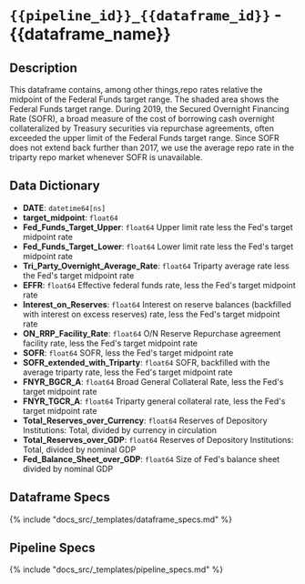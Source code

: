 # `{{pipeline_id}}_{{dataframe_id}}` - {{dataframe_name}}

## Description

This dataframe contains, among other things,repo rates relative the midpoint of the Federal Funds target range. The shaded area shows the Federal Funds target range. During 2019, the Secured Overnight Financing Rate (SOFR), a broad measure of the cost of borrowing cash overnight collateralized by Treasury securities via repurchase agreements, often exceeded the upper limit of the Federal Funds target range. Since SOFR does not extend back further than 2017, we use the average repo rate in the triparty repo market whenever SOFR is unavailable.

## Data Dictionary

- **DATE**: `datetime64[ns]`
- **target_midpoint**: `float64`
- **Fed_Funds_Target_Upper**: `float64` Upper limit rate less the Fed's target midpoint rate
- **Fed_Funds_Target_Lower**: `float64` Lower limit rate less the Fed's target midpoint rate
- **Tri_Party_Overnight_Average_Rate**: `float64` Triparty average rate less the Fed's target midpoint rate
- **EFFR**: `float64` Effective federal funds rate, less the Fed's target midpoint rate
- **Interest_on_Reserves**: `float64` Interest on reserve balances (backfilled with interest on excess reserves) rate, less the Fed's target midpoint rate
- **ON_RRP_Facility_Rate**: `float64` O/N Reserve Repurchase agreement facility rate, less the Fed's target midpoint rate
- **SOFR**: `float64` SOFR, less the Fed's target midpoint rate
- **SOFR_extended_with_Triparty**: `float64` SOFR, backfilled with the average triparty rate, less the Fed's target midpoint rate
- **FNYR_BGCR_A**: `float64` Broad General Collateral Rate, less the Fed's target midpoint rate
- **FNYR_TGCR_A**: `float64` Triparty general collateral rate, less the Fed's target midpoint rate
- **Total_Reserves_over_Currency**: `float64` Reserves of Depository Institutions: Total, divided by currency in circulation
- **Total_Reserves_over_GDP**: `float64` Reserves of Depository Institutions: Total, divided by nominal GDP
- **Fed_Balance_Sheet_over_GDP**: `float64` Size of Fed's balance sheet divided by nominal GDP


## Dataframe Specs

{% include "docs_src/_templates/dataframe_specs.md" %}

## Pipeline Specs

{% include "docs_src/_templates/pipeline_specs.md" %}
